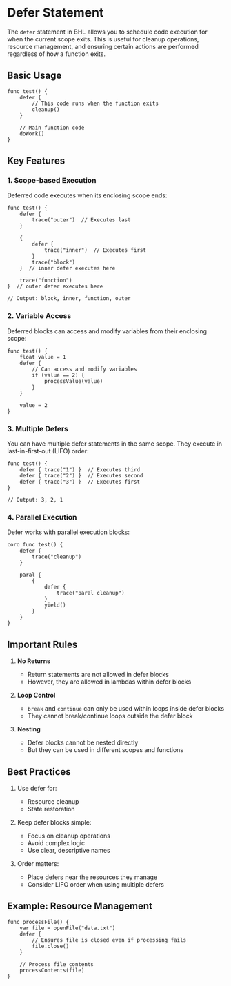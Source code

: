 # Defer Statement

The `defer` statement in BHL allows you to schedule code execution for when the current scope exits. This is useful for cleanup operations, resource management, and ensuring certain actions are performed regardless of how a function exits.

## Basic Usage

```bhl
func test() {
    defer {
        // This code runs when the function exits
        cleanup()
    }
    
    // Main function code
    doWork()
}
```

## Key Features

### 1. Scope-based Execution

Deferred code executes when its enclosing scope ends:

```bhl
func test() {
    defer {
        trace("outer")  // Executes last
    }
    
    {
        defer {
            trace("inner")  // Executes first
        }
        trace("block")
    }  // inner defer executes here
    
    trace("function")
}  // outer defer executes here

// Output: block, inner, function, outer
```

### 2. Variable Access

Deferred blocks can access and modify variables from their enclosing scope:

```bhl
func test() {
    float value = 1
    defer {
        // Can access and modify variables
        if (value == 2) {
            processValue(value)
        }
    }
    
    value = 2
}
```

### 3. Multiple Defers

You can have multiple defer statements in the same scope. They execute in last-in-first-out (LIFO) order:

```bhl
func test() {
    defer { trace("1") }  // Executes third
    defer { trace("2") }  // Executes second
    defer { trace("3") }  // Executes first
}

// Output: 3, 2, 1
```

### 4. Parallel Execution

Defer works with parallel execution blocks:

```bhl
coro func test() {
    defer {
        trace("cleanup")
    }
    
    paral {
        {
            defer {
                trace("paral cleanup")
            }
            yield()
        }
    }
}
```

## Important Rules

1. **No Returns**
   - Return statements are not allowed in defer blocks
   - However, they are allowed in lambdas within defer blocks

2. **Loop Control**
   - `break` and `continue` can only be used within loops inside defer blocks
   - They cannot break/continue loops outside the defer block

3. **Nesting**
   - Defer blocks cannot be nested directly
   - But they can be used in different scopes and functions

## Best Practices

1. Use defer for:
   - Resource cleanup
   - State restoration

2. Keep defer blocks simple:
   - Focus on cleanup operations
   - Avoid complex logic
   - Use clear, descriptive names

3. Order matters:
   - Place defers near the resources they manage
   - Consider LIFO order when using multiple defers

## Example: Resource Management

```bhl
func processFile() {
    var file = openFile("data.txt")
    defer {
        // Ensures file is closed even if processing fails
        file.close()
    }
    
    // Process file contents
    processContents(file)
}
```
